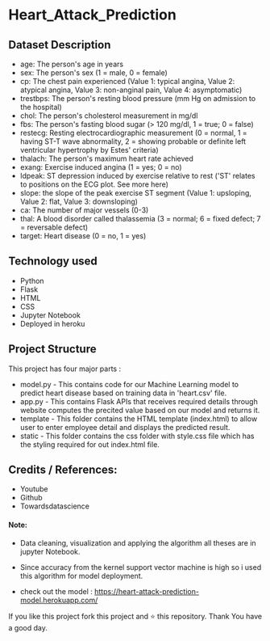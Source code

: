 # Heart_Attack_Prediction

## Dataset Description
* age: The person's age in years
* sex: The person's sex (1 = male, 0 = female)
* cp: The chest pain experienced (Value 1: typical angina, Value 2: atypical angina, Value 3: non-anginal pain, Value 4: asymptomatic)
* trestbps: The person's resting blood pressure (mm Hg on admission to the hospital)
* chol: The person's cholesterol measurement in mg/dl
* fbs: The person's fasting blood sugar (&gt; 120 mg/dl, 1 = true; 0 = false)
* restecg: Resting electrocardiographic measurement (0 = normal, 1 = having ST-T wave abnormality, 2 = showing probable or definite left ventricular hypertrophy by Estes' criteria)
* thalach: The person's maximum heart rate achieved
* exang: Exercise induced angina (1 = yes; 0 = no)
* ldpeak: ST depression induced by exercise relative to rest ('ST' relates to positions on the ECG plot. See more here)
* slope: the slope of the peak exercise ST segment (Value 1: upsloping, Value 2: flat, Value 3: downsloping)
* ca: The number of major vessels (0-3)
* thal: A blood disorder called thalassemia (3 = normal; 6 = fixed defect; 7 = reversable defect)
* target: Heart disease (0 = no, 1 = yes)

## Technology used
* Python
* Flask
* HTML
* CSS
* Jupyter Notebook
* Deployed in heroku

## Project Structure
This project has four major parts :

* model.py - This contains code for our Machine Learning model to predict heart disease based on training data in 'heart.csv' file.
* app.py - This contains Flask APIs that receives required  details through website computes the precited value based on our model and returns it.
* template - This folder contains the HTML template (index.html) to allow user to enter employee detail and displays the predicted result.
* static - This folder contains the css folder with style.css file which has the styling required for out index.html file.


## Credits / References:
* Youtube
* Github
* Towardsdatascience

#### Note:
* Data cleaning, visualization and applying the algorithm all theses are in jupyter Notebook.

* Since accuracy from the kernel support vector machine is high so i used this algorithm for model deployment.

* check out the model :
https://heart-attack-prediction-model.herokuapp.com/


If you like this project fork this project and ⭐ this repository.
Thank You have a good day.
